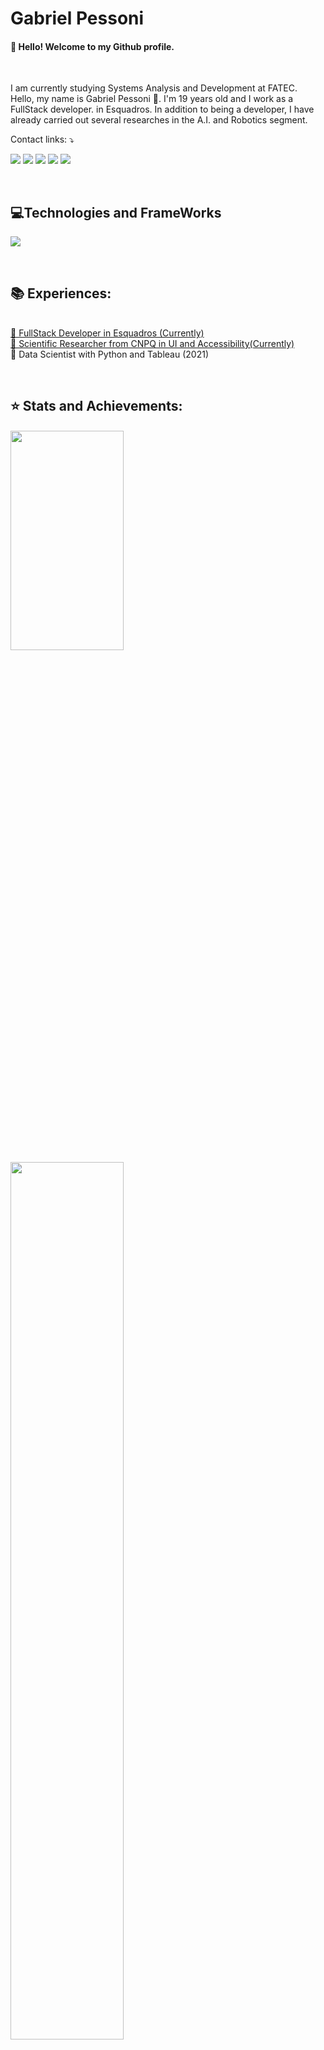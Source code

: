 <link rel="stylesheet" href="https://cdn.jsdelivr.net/gh/devicons/devicon@v2.15.1/devicon.min.css">

<h1 >
  Gabriel Pessoni
</h1>
  
  
<h4 > 
  👋 Hello! Welcome to my Github profile. 
</h4>

<br>

<p > 
I am currently studying Systems Analysis and Development at FATEC.
<br>
Hello, my name is Gabriel Pessoni 🖖.
I'm 19 years old and I work as a FullStack developer. in Esquadros. In addition to being a developer, I have already carried out several researches in the A.I. and Robotics segment.
</p>

<p >
  Contact links: ⤵️
</p>

<p >
  <a href="https://br.linkedin.com/in/gabriel-pessoni?trk=public_profile_browsemap">
  <img src="https://img.shields.io/badge/LinkedIn-0077B5?style=for-the-badge&logo=linkedin&logoColor=white"/></a>
  <a href="https://mail.google.com/mail/u/0/#inbox?compose=GTvVlcSHwsJWHqHhPsCMkDSPkhjdCTnMcZMqBNzkKSNHrkkgxFKXqgbrgmkWdrgzwhkvNnNFgVgKq" alt="Gmail">
  <img src="https://img.shields.io/badge/Gmail-D14836?style=for-the-badge&logo=gmail&logoColor=white" /></a>
  <a href="https://api.whatsapp.com/send?phone=5516999980213&text=Gabriel%20Pessoni%20(Desenvolvedor FullStack)" alt="WhatsApp">
  <img src="https://img.shields.io/badge/WhatsApp-25D366?style=for-the-badge&logo=whatsapp&logoColor=white"/></a>
  <a href="https://www.facebook.com/profile.php?id=100009137994367" alt="Facebook">
  <img src="https://img.shields.io/badge/Facebook-1877F2?style=for-the-badge&logo=facebook&logoColor=white"/></a>
  <a href="https://www.instagram.com/mateus_ranzani/" alt="Instagram">
  <img src="[https://img.shields.io/badge/Instagram-E4405F?style=for-the-badge&logo=instagram&logoColor=white](https://e7.pngegg.com/pngimages/46/626/png-clipart-c-logo-the-c-programming-language-computer-icons-computer-programming-source-code-programming-miscellaneous-template-thumbnail.png"/></a>
</p> 
<br>
  <h2 >💻Technologies and FrameWorks</h2>
<p>
    <img src="https://skillicons.dev/icons?i=arduino,raspberrypi,gamemakerstudio,html,css,sass,tailwind,js,react,ts,nodejs,express,python,java,git,postgres,mysql,aws,vercel,heroku,linux,vscode&theme=light&perline=10" />
</p>

<br>
<h2 >📚 Experiences:</h2>
<p >
<a href="https://esquadros.com.br/"> <br>📌 FullStack Developer in Esquadros (Currently) </a>
  <a href="https://www.gov.br/cnpq/pt-br"> <br>📌 Scientific Researcher from CNPQ in UI and Accessibility(Currently) </a>
<a> <br>📌 Data Scientist with Python and Tableau (2021)</a>
</p>
<br>
<h2 >⭐ Stats and Achievements:</h2>
  <img src="https://user-images.githubusercontent.com/73097560/115834477-dbab4500-a447-11eb-908a-139a6edaec5c.gif" width="1px"> 
<br>  
     <img width="60%" height="30%" src="https://github-readme-stats-eight-theta.vercel.app/api?username=gpessoni&show_icons=true&theme=radical&include_all_commits=false&count_private=true"/>
    <img width="60%" src="https://github-readme-stats-eight-theta.vercel.app/api?username=gpessoni&layout=compact&langs_count=7&theme=radical"/>
  <image width="60%" src="https://github-profile-summary-cards.vercel.app/api/cards/profile-details?username=gpessoni&theme=radical"/>

[![GitHub Streak](https://streak-stats.demolab.com?user=gpessoni&theme=radical&hide_border=true&border_radius=4&locale=pt_BR)](https://git.io/streak-stats)


## 🏆 GitHub Trophies
![](https://github-profile-trophy.vercel.app/?username=gpessoni&theme=radical&no-frame=false&no-bg=true&margin-w=4)


